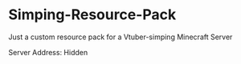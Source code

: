 # Simping-Resource-Pack
Just a custom resource pack for a Vtuber-simping Minecraft Server

Server Address: Hidden
